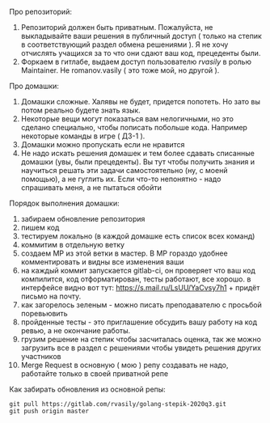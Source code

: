 Про репозиторий:

1. Репозиторий должен быть приватным. Пожалуйста, не выкладывайте ваши решения в публичный доступ ( только на степик в соответствующий раздел обмена решениями ). Я не хочу отчислять учащихся за то что они сдают ваш код, прецеденты были.
2. Форкаем в гитлабе, выдаем доступ пользователю *rvasily* в ролью Maintainer. Не romanov.vasily ( это тоже мой, но другой ).


Про домашки:

1. Домашки сложные. Халявы не будет, придется попотеть. Но зато вы потом реально будете знать язык.
2. Некоторые вещи могут показаться вам нелогичными, но это сделано специально, чтобы пописать побольше кода. Например некоторые команды в игре ( ДЗ-1 ).
3. Домашки можно пропускать если не нравится
4. Не надо искать решения домашек и тем более сдавать списанные домашки (увы, были прецеденты). Вы тут чтобы получить знания и научиться решать эти задачи самостоятельно (ну, с моенй помощью), а не гуглить их. Если что-то непонятно - надо спрашивать меня, а не пытаться обойти

Порядок выполнения домашки:

1. забираем обновление репозитория
2. пишем код
3. тестируем локально (в каждой домашке есть список всех команд)
4. коммитим в отдельную ветку
5. создаем МР из этой ветки в мастер. В МР гораздо удобнее комментировать и видны все изменения ваши
6. на каждый коммит запускается gitlab-ci, он проверяет что ваш код компилится, код отформатирован, тесты работают, все хорошо. в интерфейсе видно вот тут: https://s.mail.ru/LsUU/YaCvsy7h1 + придёт письмо на почту.
7. как загорелось зеленым - можно писать преподавателю с просьбой поревьювить
8. пройденные тесты - это приглашение обсудить вашу работу на код ревью, а не окончание работы.
9. грузим решение на степик чтобы засчиталась оценка, так же можно загрузить все в раздел с решениями чтобы увидеть решения других участников
10. Merge Request в основную ( мою ) репу создавать не надо, работайте только в своей приватной репе

Как забирать обновления из основной репы:
```
git pull https://gitlab.com/rvasily/golang-stepik-2020q3.git
git push origin master
```